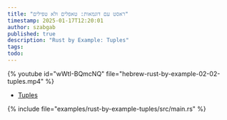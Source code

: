 ```yaml
---
title: "ראסט עם דוגמאות: טאפלים ולא טפילים"
timestamp: 2025-01-17T12:20:01
author: szabgab
published: true
description: "Rust by Example: Tuples"
tags:
todo:
---
```


{% youtube id="wWtI-BQmcNQ" file="hebrew-rust-by-example-02-02-tuples.mp4" %}

* [Tuples](https://doc.rust-lang.org/stable/rust-by-example/primitives/tuples.html)

{% include file="examples/rust-by-example-tuples/src/main.rs" %}

